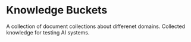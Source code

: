 # Knowledge Buckets

A collection of document collections about differenet domains. Collected knowledge for testing AI systems.